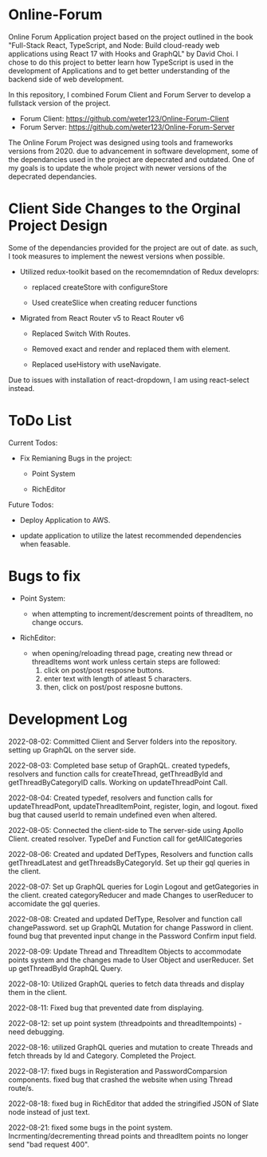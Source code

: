 # Online-Forum
Online Forum Application project based on the project outlined in the book "Full-Stack React, TypeScript, and Node: Build cloud-ready web applications using React 17 with Hooks and GraphQL" by David Choi. I chose to do this project to better learn how TypeScript is used in the development of Applications and to get better understanding of the backend side of web development.

In this repository, I combined Forum Client and Forum Server to develop a fullstack version of the project.

  - Forum Client: https://github.com/weter123/Online-Forum-Client
  - Forum Server: https://github.com/weter123/Online-Forum-Server

The Online Forum Project was designed using tools and frameworks versions from 2020. due to advancement in software development, some of the dependancies used in the project are depecrated and outdated. One of my goals is to update the whole project with newer versions of the depecrated dependancies.  

# Client Side Changes to the Orginal Project Design

Some of the dependancies provided for the project are out of date. as such, I took measures to implement the newest versions when possible.

  - Utilized redux-toolkit based on the recomemndation of Redux developrs:

    - replaced createStore with configureStore

    - Used createSlice when creating reducer functions

  - Migrated from React Router v5 to React Router v6

    - Replaced Switch With Routes.

    - Removed exact and render and replaced them with element.

    - Replaced useHistory with useNavigate.
    
Due to issues with installation of react-dropdown, I am using react-select instead.

# ToDo List

Current Todos:

  - Fix Remianing Bugs in the project:
  
      - Point System
      
      - RichEditor

Future Todos:

  - Deploy Application to AWS.
  
  - update application to utilize the latest recommended dependencies when feasable.
  
  
# Bugs to fix
- Point System:

    - when attempting to increment/descrement points of threadItem, no change occurs.

- RichEditor:

    - when opening/reloading thread page, creating new thread or threadItems wont work unless certain steps are followed:
      1) click on post/post resposne  buttons.
      2)  enter text with length of atleast 5 characters.
      3)  then, click on post/post resposne  buttons.
     
# Development Log
2022-08-02: Committed Client and Server folders into the repository. setting up GraphQL on the server side.

2022-08-03: Completed base setup of GraphQL. created typedefs, resolvers and function calls for createThread, getThreadById and getThreadByCategoryID calls. Working on updateThreadPoint Call.

2022-08-04: Created typedef, resolvers and function calls for updateThreadPont, updateThreadItemPoint, register, login, and logout. fixed bug that caused userId to remain undefined even when altered.

2022-08-05: Connected the client-side to The server-side using Apollo Client.  created resolver. TypeDef and Function call for getAllCategories

2022-08-06: Created and updated DefTypes, Resolvers and function calls getThreadLatest and getThreadsByCategoryId. Set up their gql queries in the client.

2022-08-07: Set up  GraphQL queries for Login Logout and getGategories in the client. created categoryReducer and made Changes to userReducer to accomidate the gql queries.

2022-08-08:   Created and updated DefType, Resolver and function call changePassword. set up GraphQL Mutation for change Password in client. found bug that prevented input change in the Password Confirm input field.

2022-08-09: Update Thread and ThreadItem Objects to accommodate points system and the changes made to User Object and userReducer. Set up getThreadById GraphQL Query.

2022-08-10: Utilized GraphQL queries to fetch data threads and display them in the client. 

2022-08-11: Fixed bug that prevented date from displaying.

2022-08-12: set up point system (threadpoints and threadItempoints) - need debugging.

2022-08-16: utilized GraphQL queries and mutation to create Threads and fetch threads by Id and Category. Completed the Project.

2022-08-17: fixed bugs in Registeration and PasswordComparsion components. fixed bug that crashed the website when using Thread route/s.

2022-08-18: fixed bug in RichEditor that added the stringified JSON of Slate node instead of just text.

2022-08-21: fixed some bugs in the point system. Incrmenting/decrementing thread points and threadItem points no longer send "bad request 400".


